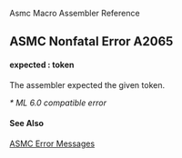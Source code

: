 Asmc Macro Assembler Reference

## ASMC Nonfatal Error A2065

#### expected : token

The assembler expected the given token.

_* ML 6.0 compatible error_

#### See Also

[ASMC Error Messages](readme.md)
